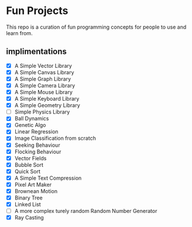 # Fun Projects

This repo is a curation of fun programming concepts for people to use and learn from.
<!-- To test them out visit:"" -->

## implimentations
- [X] A Simple Vector Library
- [X] A Simple Canvas Library 
- [X] A Simple Graph Library
- [X] A Simple Camera Library
- [X] A Simple Mouse Library
- [X] A Simple Keyboard Library
- [X] A Simple Geometry Library
- [ ] Simple Physics Library
- [X] Ball Dynamics
- [X] Genetic Algo
- [X] Linear Regression
- [X] Image Classification from scratch
- [X] Seeking Behaviour
- [X] Flocking Behaviour
- [X] Vector Fields
- [X] Bubble Sort
- [X] Quick Sort
- [X] A Simple Text Compression
- [X] Pixel Art Maker
- [X] Brownean Motion
- [X] Binary Tree
- [X] Linked List
- [ ] A more complex turely random Random Number Generator
- [X] Ray Casting
